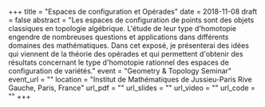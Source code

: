 +++
title = "Espaces de configuration et Opérades"
date = 2018-11-08
draft = false
abstract = "Les espaces de configuration de points sont des objets classiques en topologie algébrique. L'étude de leur type d'homotopie engendre de nombreuses questions et applications dans différents domaines des mathématiques. Dans cet exposé, je présenterai des idées qui viennent de la théorie des opérades et qui permettent d'obtenir des résultats concernant le type d'homotopie rationnel des espaces de configuration de variétés."
event = "Geometry & Topology Seminar"
event_url = ""
location = "Institut de Mathématiques de Jussieu-Paris Rive Gauche, Paris, France"
url_pdf = ""
url_slides = ""
url_video = ""
url_code = ""
+++
